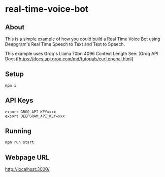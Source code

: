 # real-time-voice-bot

## About

This is a simple example of how you could build a Real Time Voice Bot using Deepgram's Real Time Speech to Text and Text to Speech.

This example uses Groq's Llama 70bn 4096 Context Length See: (Groq API Docs)[https://docs.api.groq.com/md/tutorials/curl.openai.html]

## Setup

```
npm i
```

## API Keys

```
export GROQ_API_KEY=xxx
export DEEPGRAM_API_KEY=xxx
```

## Running 

```
npm run start
```

## Webpage URL

[http://localhost:3000/](http://localhost:3000/)
